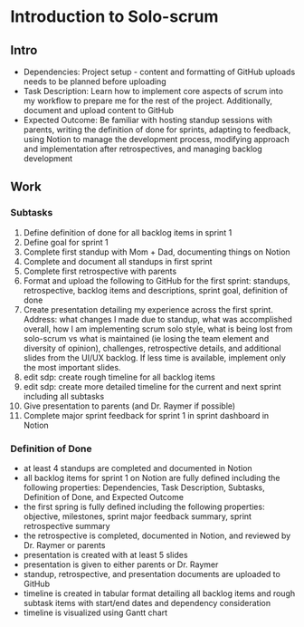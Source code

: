 # Introduction to Solo-scrum

## Intro
* Dependencies: Project setup - content and formatting of GitHub uploads needs to be planned before uploading
* Task Description: Learn how to implement core aspects of scrum into my workflow to prepare me for the rest of the project. Additionally, document and upload content to GitHub
* Expected Outcome: Be familiar with hosting standup sessions with parents, writing the definition of done for sprints, adapting to feedback, using Notion to manage the development process, modifying approach and implementation after retrospectives, and managing backlog development

## Work
### Subtasks
1. Define definition of done for all backlog items in sprint 1
2. Define goal for sprint 1
3. Complete first standup with Mom + Dad, documenting things on Notion
4. Complete and document all standups in first sprint
5. Complete first retrospective with parents
6. Format and upload the following to GitHub for the first sprint: standups, retrospective, backlog items and descriptions, sprint goal, definition of done
7. Create presentation detailing my experience across the first sprint. Address: what changes I made due to standup, what was accomplished overall, how I am implementing scrum solo style, what is being lost from solo-scrum vs what is maintained (ie losing the team element and diversity of opinion), challenges, retrospective details, and additional slides from the UI/UX backlog. If less time is available, implement only the most important slides.
8. edit sdp: create rough timeline for all backlog items
9. edit sdp: create more detailed timeline for the current and next sprint including all subtasks
10. Give presentation to parents (and Dr. Raymer if possible)
11. Complete major sprint feedback for sprint 1 in sprint dashboard in Notion

### Definition of Done
- at least 4 standups are completed and documented in Notion
- all backlog items for sprint 1 on Notion are fully defined including the following properties: Dependencies, Task Description, Subtasks, Definition of Done, and Expected Outcome
- the first spring is fully defined including the following properties: objective, milestones, sprint major feedback summary, sprint retrospective summary
- the retrospective is completed, documented in Notion, and reviewed by Dr. Raymer or parents
- presentation is created with at least 5 slides
- presentation is given to either parents or Dr. Raymer
- standup, retrospective, and presentation documents are uploaded to GitHub
- timeline is created in tabular format detailing all backlog items and rough subtask items with start/end dates and dependency consideration
- timeline is visualized using Gantt chart